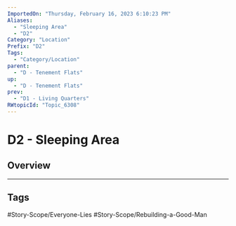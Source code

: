 ```yaml
---
ImportedOn: "Thursday, February 16, 2023 6:10:23 PM"
Aliases:
  - "Sleeping Area"
  - "D2"
Category: "Location"
Prefix: "D2"
Tags:
  - "Category/Location"
parent:
  - "D - Tenement Flats"
up:
  - "D - Tenement Flats"
prev:
  - "D1 - Living Quarters"
RWtopicId: "Topic_6308"
---
```

# D2 - Sleeping Area
## Overview

---
## Tags
#Story-Scope/Everyone-Lies #Story-Scope/Rebuilding-a-Good-Man

